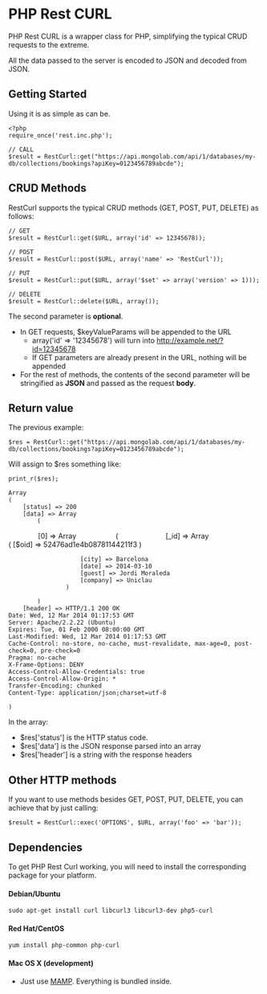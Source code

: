 PHP Rest CURL
=========
PHP Rest CURL is a wrapper class for PHP, simplifying the typical CRUD requests to the extreme.

All the data passed to the server is encoded to JSON and decoded from JSON. 

## Getting Started
Using it is as simple as can be.

	<?php
	require_once('rest.inc.php');
	
	// CALL
	$result = RestCurl::get("https://api.mongolab.com/api/1/databases/my-db/collections/bookings?apiKey=0123456789abcde");

## CRUD Methods
RestCurl supports the typical CRUD methods (GET, POST, PUT, DELETE) as follows:

	// GET
	$result = RestCurl::get($URL, array('id' => 12345678));
	
	// POST
	$result = RestCurl::post($URL, array('name' => 'RestCurl'));
	
	// PUT
	$result = RestCurl::put($URL, array('$set' => array('version' => 1)));
	
	// DELETE
	$result = RestCurl::delete($URL, array());	

The second parameter is **optional**. 

* In GET requests, $keyValueParams will be appended to the URL
	* array('id' => '12345678') will turn into http://example.net/?id=12345678
	* If GET parameters are already present in the URL, nothing will be appended
* For the rest of methods, the contents of the second parameter will be stringified as **JSON** and passed as the request **body**. 

## Return value
The previous example:

	$res = RestCurl::get("https://api.mongolab.com/api/1/databases/my-db/collections/bookings?apiKey=0123456789abcde");

Will assign to $res something like:

	print_r($res);
	
    Array
    (
        [status] => 200
        [data] => Array
            (
                [0] => Array
                    (
                        [_id] => Array
                            (
                                [$oid] => 52476ad1e4b08781144211f3
                            )

                        [city] => Barcelona
                        [date] => 2014-03-10
                        [guest] => Jordi Moraleda
                        [company] => Uniclau
                    )

            )
        [header] => HTTP/1.1 200 OK
    Date: Wed, 12 Mar 2014 01:17:53 GMT
    Server: Apache/2.2.22 (Ubuntu)
    Expires: Tue, 01 Feb 2000 08:00:00 GMT
    Last-Modified: Wed, 12 Mar 2014 01:17:53 GMT
    Cache-Control: no-store, no-cache, must-revalidate, max-age=0, post-check=0, pre-check=0
    Pragma: no-cache
    X-Frame-Options: DENY
    Access-Control-Allow-Credentials: true
    Access-Control-Allow-Origin: *
    Transfer-Encoding: chunked
    Content-Type: application/json;charset=utf-8

    )

In the array: 

* $res['status'] is the HTTP status code.
* $res['data'] is the JSON response parsed into an array
* $res['header'] is a string with the response headers

## Other HTTP methods
If you want to use methods besides GET, POST, PUT, DELETE, you can achieve that by just calling:

	$result = RestCurl::exec('OPTIONS', $URL, array('foo' => 'bar'));

## Dependencies
To get PHP Rest Curl working, you will need to install the corresponding package for your platform. 

#### Debian/Ubuntu

	sudo apt-get install curl libcurl3 libcurl3-dev php5-curl
	
#### Red Hat/CentOS

	yum install php-common php-curl

#### Mac OS X (development)

* Just use [MAMP](http://www.mamp.info/en/). Everything is bundled inside.
